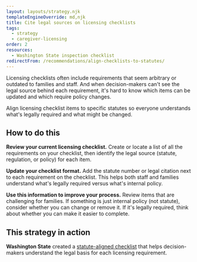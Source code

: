 ```yaml
---
layout: layouts/strategy.njk
templateEngineOverride: md,njk
title: Cite legal sources on licensing checklists
tags:
  - strategy
  - caregiver-licensing
order: 2
resources:
  - Washington State inspection checklist
redirectFrom: /recommendations/align-checklists-to-statutes/
---
```

Licensing checklists often include requirements that seem arbitrary or outdated to families and staff. And when decision-makers can't see the legal source behind each requirement, it's hard to know which items can be updated and which require policy changes.

Align licensing checklist items to specific statutes so everyone understands what's legally required and what might be changed.

## How to do this

**Review your current licensing checklist.** Create or locate a list of all the requirements on your checklist, then identify the legal source (statute, regulation, or policy) for each item.

**Update your checklist format.** Add the statute number or legal citation next to each requirement on the checklist. This helps both staff and families understand what's legally required versus what's internal policy.

**Use this information to improve your process.** Review items that are challenging for families. If something is just internal policy (not statute), consider whether you can change or remove it. If it's legally required, think about whether you can make it easier to complete.

## This strategy in action

**Washington State** created a [statute-aligned checklist](/resources/wa-statute-aligned-checklist/) that helps decision-makers understand the legal basis for each licensing requirement.[](https://childwelfareplaybook.com/static/assets/10-183%20Foster%20Inspection%20Checklist.docx)
